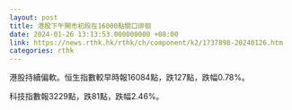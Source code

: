 ```yaml
---
layout: post
title: 港股下午開市初段在16000點關口徘徊
date: 2024-01-26 13:13:53.000000000 +08:00
link: https://news.rthk.hk/rthk/ch/component/k2/1737898-20240126.htm
categories: rthk
---
```


港股持續偏軟。恒生指數較早時報16084點，跌127點，跌幅0.78%。


科技指數報3229點，跌81點，跌幅2.46%。
